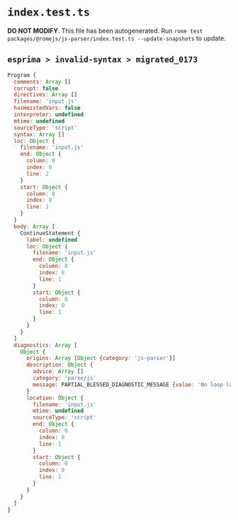 # `index.test.ts`

**DO NOT MODIFY**. This file has been autogenerated. Run `rome test packages/@romejs/js-parser/index.test.ts --update-snapshots` to update.

## `esprima > invalid-syntax > migrated_0173`

```javascript
Program {
  comments: Array []
  corrupt: false
  directives: Array []
  filename: 'input.js'
  hasHoistedVars: false
  interpreter: undefined
  mtime: undefined
  sourceType: 'script'
  syntax: Array []
  loc: Object {
    filename: 'input.js'
    end: Object {
      column: 0
      index: 9
      line: 2
    }
    start: Object {
      column: 0
      index: 0
      line: 1
    }
  }
  body: Array [
    ContinueStatement {
      label: undefined
      loc: Object {
        filename: 'input.js'
        end: Object {
          column: 8
          index: 8
          line: 1
        }
        start: Object {
          column: 0
          index: 0
          line: 1
        }
      }
    }
  ]
  diagnostics: Array [
    Object {
      origins: Array [Object {category: 'js-parser'}]
      description: Object {
        advice: Array []
        category: 'parse/js'
        message: PARTIAL_BLESSED_DIAGNOSTIC_MESSAGE {value: 'No loop label found'}
      }
      location: Object {
        filename: 'input.js'
        mtime: undefined
        sourceType: 'script'
        end: Object {
          column: 0
          index: 0
          line: 1
        }
        start: Object {
          column: 0
          index: 0
          line: 1
        }
      }
    }
  ]
}
```
